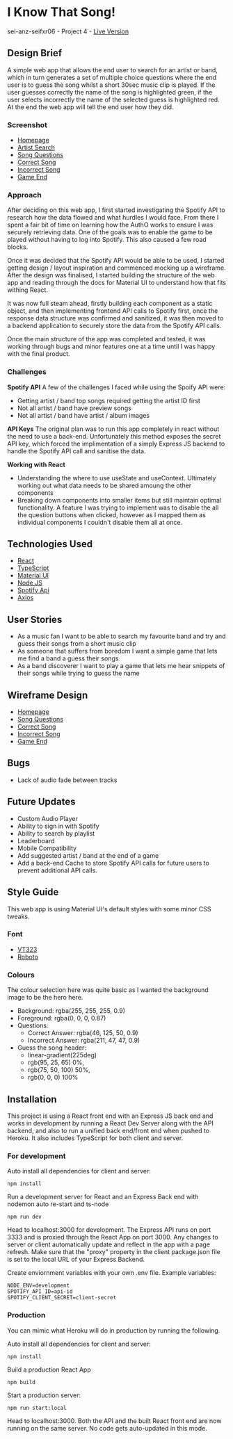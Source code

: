 # I Know That Song!

sei-anz-seifxr06 - Project 4 - [Live Version](https://iknowthatsong.mattgrah.am/)

## Design Brief

A simple web app that allows the end user to search for an artist or band, which in turn generates a set of multiple choice questions where the end user is to guess the song whilst a short 30sec music clip is played. If the user guesses correctly the name of the song is highlighted green, if the user selects incorrectly the name of the selected guess is highlighted red. At the end the web app will tell the end user how they did.

### Screenshot

- [Homepage](./readme-images/screenshots/iknowthatsong-start.png)
- [Artist Search](./readme-images/screenshots/iknowthatsong-artist-search.png)
- [Song Questions](./readme-images/screenshots/iknowthatsong-song-questions.png)
- [Correct Song](./readme-images/screenshots/iknowthatsong-correct.png)
- [Incorrect Song](./readme-images/screenshots/iknowthatsong-incorrect.png)
- [Game End](./readme-images/screenshots/iknowthatsong-game-end.png)

### Approach

After deciding on this web app, I first started investigating the Spotify API to research how the data flowed and what hurdles I would face. From there I spent a fair bit of time on learning how the AuthO works to ensure I was securely retrieving data. One of the goals was to enable the game to be played without having to log into Spotify. This also caused a few road blocks.

Once it was decided that the Spotify API would be able to be used, I started getting design / layout inspiration and commenced mocking up a wireframe. After the design was finalised, I started building the structure of the web app and reading through the docs for Material UI to understand how that fits withing React.

It was now full steam ahead, firstly building each component as a static object, and then implementing frontend API calls to Spotify first, once the response data structure was confirmed and sanitized, it was then moved to a backend application to securely store the data from the Spotify API calls.

Once the main structure of the app was completed and tested, it was working through bugs and minor features one at a time until I was happy with the final product.

### Challenges

**Spotify API**
A few of the challenges I faced while using the Spoify API were:

- Getting artist / band top songs required getting the artist ID first
- Not all artist / band have preview songs
- Not all artist / band have artist / album images

**API Keys**
The original plan was to run this app completely in react without the need to use a back-end. Unfortunately this method exposes the secret API key, which forced the implimentation of a simply Express JS backend to handle the Spotify API call and sanitise the data.

**Working with React**

- Understanding the where to use useState and useContext. Ultimately working out what data needs to be shared amoung the other components
- Breaking down components into smaller items but still maintain optimal functionality. A feature I was trying to implement was to disable the all the question buttons when clicked, however as I mapped them as individual components I couldn't disable them all at once.

## Technologies Used

- [React](https://reactjs.org/)
- [TypeScript](https://www.typescriptlang.org/)
- [Material UI](https://mui.com/)
- [Node JS](https://nodejs.org/en/)
- [Spotify Api](https://developer.spotify.com/)
- [Axios](https://axios-http.com/)

## User Stories

- As a music fan I want to be able to search my favourite band and try and guess their songs from a short music clip
- As someone that suffers from boredom I want a simple game that lets me find a band a guess their songs
- As a band discoverer I want to play a game that lets me hear snippets of their songs while trying to guess the name

## Wireframe Design

- [Homepage](./readme-images/wireframes/wireframe-start.png)
- [Song Questions](./readme-images/wireframes/wireframe-questions.png)
- [Correct Song](./readme-images/wireframes/wireframe-correct.png)
- [Incorrect Song](./readme-images/wireframes/wireframe-incorrect.png)
- [Game End](./readme-images/wireframes/wireframe-game-end.png)

## Bugs

- Lack of audio fade between tracks

## Future Updates

- Custom Audio Player
- Ability to sign in with Spotify
- Ability to search by playlist
- Leaderboard
- Mobile Compatibility
- Add suggested artist / band at the end of a game
- Add a back-end Cache to store Spotify API calls for future users to prevent additional API calls.

## Style Guide

This web app is using Material UI's default styles with some minor CSS tweaks.

### Font

- [VT323](https://fonts.google.com/specimen/VT323?preview.text=I%20KNOW%20THAT%20SONG!&preview.text_type=custom)
- [Roboto](https://fonts.google.com/specimen/Roboto?preview.text=I%20KNOW%20THAT%20SONG!&preview.text_type=custom)

### Colours

The colour selection here was quite basic as I wanted the background image to be the hero here.

- Background: rgba(255, 255, 255, 0.9)
- Foreground: rgba(0, 0, 0, 0.87)
- Questions:
  - Correct Answer: rgba(46, 125, 50, 0.9)
  - Incorrect Answer: rgba(211, 47, 47, 0.9)
- Guess the song header:
  - linear-gradient(225deg)
  - rgb(95, 25, 65) 0%,
  - rgb(75, 50, 100) 50%,
  - rgb(0, 0, 0) 100%

## Installation

This project is using a React front end with an Express JS back end and works in development by running a React Dev Server along with the API backend, and also to run a unified back end/front end when pushed to Heroku. It also includes TypeScript for both client and server.

### For development

Auto install all dependencies for client and server:

`npm install`

Run a development server for React and an Express Back end with nodemon auto re-start and ts-node

`npm run dev`

Head to localhost:3000 for development. The Express API runs on port 3333 and is proxied through the React App on port 3000. Any changes to server or client automatically update and reflect in the app with a page refresh. Make sure that the "proxy" property in the client package.json file is set to the local URL of your Express Backend.

Create enviornment variables with your own .env file. Example variables:

```
NODE_ENV=development
SPOTIFY_API_ID=api-id
SPOTIFY_CLIENT_SECRET=client-secret
```

### Production

You can mimic what Heroku will do in production by running the following.

Auto install all dependencies for client and server:

`npm install`

Build a production React App

`npm build`

Start a production server:

`npm run start:local`

Head to localhost:3000. Both the API and the built React front end are now running on the same server. No code gets auto-updated in this mode.
